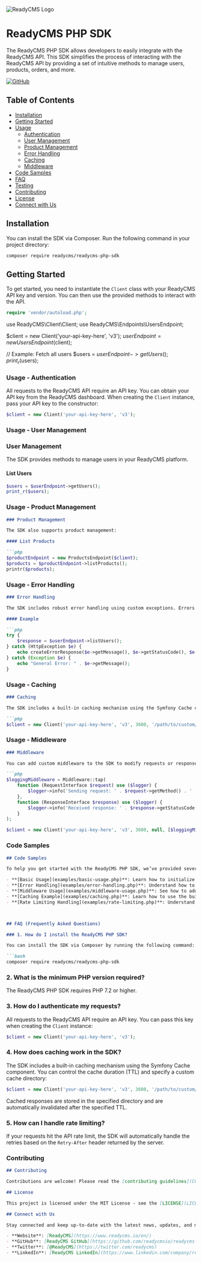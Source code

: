![ReadyCMS Logo](https://cdn.readycms.io/web/img/readycms-logo.png)

# ReadyCMS PHP SDK

The ReadyCMS PHP SDK allows developers to easily integrate with the ReadyCMS API. This SDK simplifies the process of interacting with the ReadyCMS API by providing a set of intuitive methods to manage users, products, orders, and more.

[![GitHub](https://img.shields.io/github/stars/readycmsio/readycms-php-sdk?style=social)](https://github.com/readycmsio/readycms-php-sdk)

## Table of Contents

- [Installation](#installation)
- [Getting Started](#getting-started)
- [Usage](#usage)
  - [Authentication](#authentication)
  - [User Management](#user-management)
  - [Product Management](#product-management)
  - [Error Handling](#error-handling)
  - [Caching](#caching)
  - [Middleware](#middleware)
- [Code Samples](#code-samples)
- [FAQ](#faq)
- [Testing](#testing)
- [Contributing](#contributing)
- [License](#license)
- [Connect with Us](#connect-with-us)


## Installation

You can install the SDK via Composer. Run the following command in your project directory:

```bash
composer require readycms/readycms-php-sdk
 ```
 
## Getting Started

To get started, you need to instantiate the `Client` class with your ReadyCMS API key and version. You can then use the provided methods to interact with the API.

```php
require 'vendor/autoload.php';
```
use ReadyCMS\Client\Client;
use ReadyCMS\Endpoints\UsersEndpoint;

$client = new Client('your-api-key-here', 'v3');
$userEndpoint = new UsersEndpoint($client);

// Example: Fetch all users
$users = $userEndpoint->getUsers();
print_r($users);



### Usage - Authentication
   

All requests to the ReadyCMS API require an API key. You can obtain your API key from the ReadyCMS dashboard. When creating the `Client` instance, pass your API key to the constructor:

```php
$client = new Client('your-api-key-here', 'v3');
```


### Usage - User Management
 
### User Management

The SDK provides methods to manage users in your ReadyCMS platform.

#### List Users

```php
$users = $userEndpoint->getUsers();
print_r($users);
```

### Usage - Product Management

```markdown
### Product Management

The SDK also supports product management:

#### List Products

```php
$productEndpoint = new ProductsEndpoint($client);
$products = $productEndpoint->listProducts();
printr($products);
```

### Usage - Error Handling

```markdown
### Error Handling

The SDK includes robust error handling using custom exceptions. Errors encountered during API requests will throw an `HttpException` with relevant details, including the HTTP status code, error message, and additional details.

#### Example

```php
try {
    $response = $userEndpoint->listUsers();
} catch (HttpException $e) {
    echo createErrorResponse($e->getMessage(), $e->getStatusCode(), $e->getErrorCode(), $e->getDetails());
} catch (Exception $e) {
    echo "General Error: " . $e->getMessage();
}
```


### Usage - Caching

```markdown
### Caching

The SDK includes a built-in caching mechanism using the Symfony Cache component. You can control the cache duration (TTL) and specify a custom cache directory:

```php
$client = new Client('your-api-key-here', 'v3', 3600, '/path/to/custom/cache');
```


### Usage - Middleware

```markdown
### Middleware

You can add custom middleware to the SDK to modify requests or responses, log requests, or implement custom authentication. Middleware is added during the `Client` initialization:

```php
$loggingMiddleware = Middleware::tap(
    function (RequestInterface $request) use ($logger) {
        $logger->info('Sending request: ' . $request->getMethod() . ' ' . $request->getUri());
    },
    function (ResponseInterface $response) use ($logger) {
        $logger->info('Received response: ' . $response->getStatusCode());
    }
);

$client = new Client('your-api-key-here', 'v3', 3600, null, [$loggingMiddleware]);
```


### Code Samples

```markdown
## Code Samples

To help you get started with the ReadyCMS PHP SDK, we’ve provided several code samples:

- **[Basic Usage](examples/basic-usage.php)**: Learn how to initialize the client and make a simple API call.
- **[Error Handling](examples/error-handling.php)**: Understand how to handle exceptions thrown by the SDK.
- **[Middleware Usage](examples/middleware-usage.php)**: See how to add custom middleware for logging and other purposes.
- **[Caching Example](examples/caching.php)**: Learn how to use the built-in caching mechanism.
- **[Rate Limiting Handling](examples/rate-limiting.php)**: Understand how the SDK handles API rate limits.



## FAQ (Frequently Asked Questions)

### 1. How do I install the ReadyCMS PHP SDK?

You can install the SDK via Composer by running the following command:

```bash
composer require readycms/readycms-php-sdk
```

### 2. What is the minimum PHP version required?

The ReadyCMS PHP SDK requires PHP 7.2 or higher.

### 3. How do I authenticate my requests?

All requests to the ReadyCMS API require an API key. You can pass this key when creating the `Client` instance:

```php
$client = new Client('your-api-key-here', 'v3');
```

### 4. How does caching work in the SDK?

The SDK includes a built-in caching mechanism using the Symfony Cache component. You can control the cache duration (TTL) and specify a custom cache directory:

```php
$client = new Client('your-api-key-here', 'v3', 3600, '/path/to/custom/cache');
```

Cached responses are stored in the specified directory and are automatically invalidated after the specified TTL.

### 5. How can I handle rate limiting?

If your requests hit the API rate limit, the SDK will automatically handle the retries based on the `Retry-After` header returned by the server.


### Contributing

```markdown
## Contributing

Contributions are welcome! Please read the [contributing guidelines](CONTRIBUTING.md) before submitting a pull request.

## License

This project is licensed under the MIT License - see the [LICENSE](LICENSE) file for details.

## Connect with Us

Stay connected and keep up-to-date with the latest news, updates, and more:

- **Website**: [ReadyCMS](https://www.readycms.io/en/)
- **GitHub**: [ReadyCMS GitHub](https://github.com/readycmsio/readycms-php-sdk)
- **Twitter**: [@ReadyCMS](https://twitter.com/readycms)
- **LinkedIn**: [ReadyCMS LinkedIn](https://www.linkedin.com/company/readycms)
